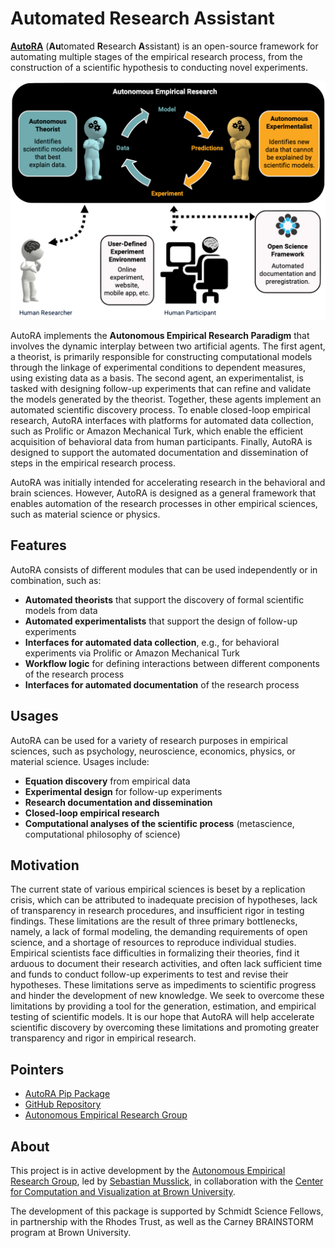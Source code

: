 # Automated Research Assistant

<b>[AutoRA](https://pypi.org/project/autora/)</b> (<b>Au</b>tomated <b>R</b>esearch <b>A</b>ssistant) is an open-source framework for 
automating multiple stages of the empirical research process, from the construction of a scientific 
hypothesis to conducting novel experiments.

![Autonomous Empirical Research Paradigm](img/overview.png)

AutoRA implements the <b>Autonomous Empirical Research Paradigm</b> that involves the dynamic interplay
between two artificial agents. The first agent, a theorist, is primarily responsible for constructing 
computational models through the linkage of experimental conditions to dependent measures, using 
existing data as a basis. The second agent, an experimentalist, is tasked with designing follow-up
experiments that can refine and validate the models generated by the theorist. Together, these agents
implement an automated scientific discovery process. To enable closed-loop empirical research, AutoRA 
interfaces with platforms for automated data collection, such as Prolific or Amazon Mechanical Turk, 
which enable the efficient acquisition of behavioral data from human participants.  Finally, AutoRA 
is designed to support the automated documentation and dissemination of steps in the empirical research process.

AutoRA was initially intended for accelerating research in the behavioral and brain sciences. 
However, AutoRA is designed as a general framework that enables automation of the research processes in
other empirical sciences, such as material science or physics.

## Features

AutoRA consists of different modules that can be used independently or in combination, such as:

- <b>Automated theorists</b> that support the discovery of formal scientific models from data
- <b>Automated experimentalists</b> that support the design of follow-up experiments
- <b>Interfaces for automated data collection</b>, e.g., for behavioral experiments via Prolific or Amazon Mechanical Turk
- <b>Workflow logic</b> for defining interactions between different components of the research process
- <b>Interfaces for automated documentation</b> of the research process

## Usages

AutoRA can be used for a variety of research purposes in empirical sciences, such as psychology, 
neuroscience, economics, physics, or material science. Usages include:

- <b>Equation discovery</b> from empirical data
- <b>Experimental design</b> for follow-up experiments
- <b>Research documentation and dissemination</b>
- <b>Closed-loop empirical research</b>
- <b>Computational analyses of the scientific process</b> (metascience, computational philosophy of science)

## Motivation

The current state of various empirical sciences is beset by a replication crisis, 
which can be attributed to inadequate precision of hypotheses, lack of transparency
in research procedures, and insufficient rigor in testing findings. These limitations
are the result of three primary bottlenecks, namely, a lack of formal modeling, the
demanding requirements of open science, and a shortage of resources to reproduce 
individual studies. Empirical scientists face difficulties in formalizing their 
theories, find it arduous to document their research activities, and often lack 
sufficient time and funds to conduct follow-up experiments to test and revise their
hypotheses. These limitations serve as impediments to scientific progress and hinder
the development of new knowledge. We seek to overcome these limitations by providing
a tool for the generation, estimation, and empirical testing of scientific models. 
It is our hope that AutoRA will help accelerate scientific discovery by overcoming
these limitations and promoting greater transparency and rigor in empirical research.

## Pointers

- [AutoRA Pip Package](https://pypi.org/project/autora/)
- [GitHub Repository](https://github.com/AutoResearch/autora)
- [Autonomous Empirical Research Group](http://www.empiricalresearch.ai)

## About

This project is in active development by the [Autonomous Empirical Research Group](https://musslick.github.io/AER_website/Research.html), led by [Sebastian Musslick](https://smusslick.com), in collaboration with the [Center for Computation and Visualization at Brown University](https://ccv.brown.edu).

The development of this package is supported by Schmidt Science Fellows, in partnership with the Rhodes Trust, as well as the Carney BRAINSTORM program at Brown University.


